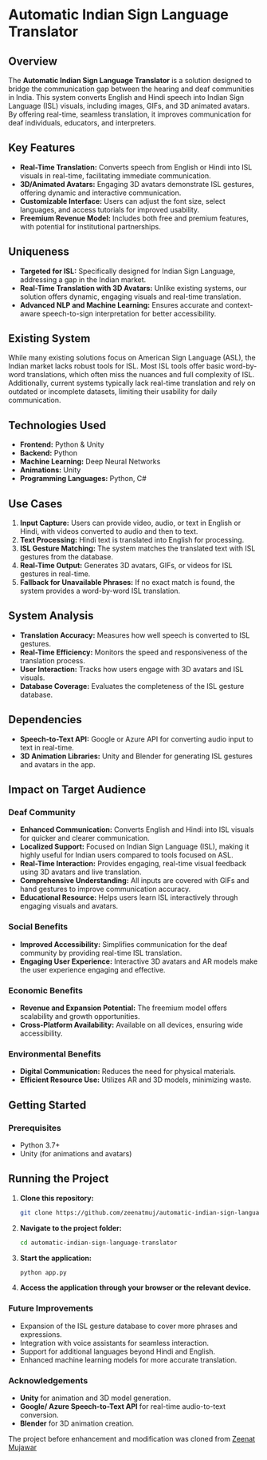 # Automatic Indian Sign Language Translator

## Overview

The **Automatic Indian Sign Language Translator** is a solution designed to bridge the communication gap between the hearing and deaf communities in India. This system converts English and Hindi speech into Indian Sign Language (ISL) visuals, including images, GIFs, and 3D animated avatars. By offering real-time, seamless translation, it improves communication for deaf individuals, educators, and interpreters.

## Key Features

- **Real-Time Translation:** Converts speech from English or Hindi into ISL visuals in real-time, facilitating immediate communication.
- **3D/Animated Avatars:** Engaging 3D avatars demonstrate ISL gestures, offering dynamic and interactive communication.
- **Customizable Interface:** Users can adjust the font size, select languages, and access tutorials for improved usability.
- **Freemium Revenue Model:** Includes both free and premium features, with potential for institutional partnerships.

## Uniqueness

- **Targeted for ISL:** Specifically designed for Indian Sign Language, addressing a gap in the Indian market.
- **Real-Time Translation with 3D Avatars:** Unlike existing systems, our solution offers dynamic, engaging visuals and real-time translation.
- **Advanced NLP and Machine Learning:** Ensures accurate and context-aware speech-to-sign interpretation for better accessibility.

## Existing System

While many existing solutions focus on American Sign Language (ASL), the Indian market lacks robust tools for ISL. Most ISL tools offer basic word-by-word translations, which often miss the nuances and full complexity of ISL. Additionally, current systems typically lack real-time translation and rely on outdated or incomplete datasets, limiting their usability for daily communication.

## Technologies Used

- **Frontend:** Python & Unity
- **Backend:** Python
- **Machine Learning:** Deep Neural Networks
- **Animations:** Unity
- **Programming Languages:** Python, C#

## Use Cases

1. **Input Capture:** Users can provide video, audio, or text in English or Hindi, with videos converted to audio and then to text.
2. **Text Processing:** Hindi text is translated into English for processing.
3. **ISL Gesture Matching:** The system matches the translated text with ISL gestures from the database.
4. **Real-Time Output:** Generates 3D avatars, GIFs, or videos for ISL gestures in real-time.
5. **Fallback for Unavailable Phrases:** If no exact match is found, the system provides a word-by-word ISL translation.

## System Analysis

- **Translation Accuracy:** Measures how well speech is converted to ISL gestures.
- **Real-Time Efficiency:** Monitors the speed and responsiveness of the translation process.
- **User Interaction:** Tracks how users engage with 3D avatars and ISL visuals.
- **Database Coverage:** Evaluates the completeness of the ISL gesture database.

## Dependencies

- **Speech-to-Text API:** Google or Azure API for converting audio input to text in real-time.
- **3D Animation Libraries:** Unity and Blender for generating ISL gestures and avatars in the app.

## Impact on Target Audience

### Deaf Community

- **Enhanced Communication:** Converts English and Hindi into ISL visuals for quicker and clearer communication.
- **Localized Support:** Focused on Indian Sign Language (ISL), making it highly useful for Indian users compared to tools focused on ASL.
- **Real-Time Interaction:** Provides engaging, real-time visual feedback using 3D avatars and live translation.
- **Comprehensive Understanding:** All inputs are covered with GIFs and hand gestures to improve communication accuracy.
- **Educational Resource:** Helps users learn ISL interactively through engaging visuals and avatars.

### Social Benefits

- **Improved Accessibility:** Simplifies communication for the deaf community by providing real-time ISL translation.
- **Engaging User Experience:** Interactive 3D avatars and AR models make the user experience engaging and effective.

### Economic Benefits

- **Revenue and Expansion Potential:** The freemium model offers scalability and growth opportunities.
- **Cross-Platform Availability:** Available on all devices, ensuring wide accessibility.

### Environmental Benefits

- **Digital Communication:** Reduces the need for physical materials.
- **Efficient Resource Use:** Utilizes AR and 3D models, minimizing waste.

## Getting Started

### Prerequisites

- Python 3.7+  
- Unity (for animations and avatars)

## Running the Project

1. **Clone this repository:**

   ```bash
   git clone https://github.com/zeenatmuj/automatic-indian-sign-language-translator.git

2. **Navigate to the project folder:**

   ```bash
   cd automatic-indian-sign-language-translator
   
3. **Start the application:**

   ```bash
   python app.py
   
4. **Access the application through your browser or the relevant device.**

### Future Improvements

- Expansion of the ISL gesture database to cover more phrases and expressions.
- Integration with voice assistants for seamless interaction.
- Support for additional languages beyond Hindi and English.
- Enhanced machine learning models for more accurate translation.

### Acknowledgements

- **Unity** for animation and 3D model generation.
- **Google/ Azure Speech-to-Text API** for real-time audio-to-text conversion.
- **Blender** for 3D animation creation.

The project before enhancement and modification was cloned from <a href="https://github.com/zeenatmuj/Automatic-Indian-Sign-Language-Translator">Zeenat Mujawar</a>
